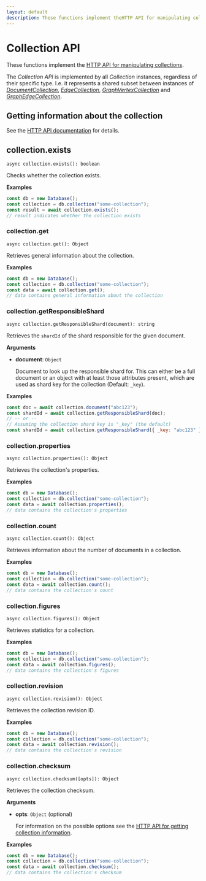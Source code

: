 ```yaml
---
layout: default
description: These functions implement theHTTP API for manipulating collections
---
```


# Collection API

These functions implement the
[HTTP API for manipulating collections](../http/collection.html).

The _Collection API_ is implemented by all _Collection_ instances, regardless of
their specific type. I.e. it represents a shared subset between instances of
[_DocumentCollection_](js-reference-collection-document-collection.html),
[_EdgeCollection_](js-reference-collection-edge-collection.html),
[_GraphVertexCollection_](js-reference-graph-vertex-collection.html) and
[_GraphEdgeCollection_](js-reference-graph-edge-collection.html).

## Getting information about the collection

See the
[HTTP API documentation](../http/collection-getting.html)
for details.

## collection.exists

`async collection.exists(): boolean`

Checks whether the collection exists.

**Examples**

```js
const db = new Database();
const collection = db.collection("some-collection");
const result = await collection.exists();
// result indicates whether the collection exists
```

### collection.get

`async collection.get(): Object`

Retrieves general information about the collection.

**Examples**

```js
const db = new Database();
const collection = db.collection("some-collection");
const data = await collection.get();
// data contains general information about the collection
```

### collection.getResponsibleShard

`async collection.getResponsibleShard(document): string`

Retrieves the `shardId` of the shard responsible for the given document.

**Arguments**

- **document**: `Object`

  Document to look up the responsible shard for. This can either be a full
  document or an object with at least those attributes present, which are
  used as shard key for the collection (Default: `_key`).

**Examples**

```js
const doc = await collection.document("abc123");
const shardId = await collection.getResponsibleShard(doc);
// -- or --
// Assuming the collection shard key is "_key" (the default)
const shardId = await collection.getResponsibleShard({ _key: "abc123" });
```

### collection.properties

`async collection.properties(): Object`

Retrieves the collection's properties.

**Examples**

```js
const db = new Database();
const collection = db.collection("some-collection");
const data = await collection.properties();
// data contains the collection's properties
```

### collection.count

`async collection.count(): Object`

Retrieves information about the number of documents in a collection.

**Examples**

```js
const db = new Database();
const collection = db.collection("some-collection");
const data = await collection.count();
// data contains the collection's count
```

### collection.figures

`async collection.figures(): Object`

Retrieves statistics for a collection.

**Examples**

```js
const db = new Database();
const collection = db.collection("some-collection");
const data = await collection.figures();
// data contains the collection's figures
```

### collection.revision

`async collection.revision(): Object`

Retrieves the collection revision ID.

**Examples**

```js
const db = new Database();
const collection = db.collection("some-collection");
const data = await collection.revision();
// data contains the collection's revision
```

### collection.checksum

`async collection.checksum([opts]): Object`

Retrieves the collection checksum.

**Arguments**

- **opts**: `Object` (optional)

  For information on the possible options see the
  [HTTP API for getting collection information](../http/collection-getting.html).

**Examples**

```js
const db = new Database();
const collection = db.collection("some-collection");
const data = await collection.checksum();
// data contains the collection's checksum
```

